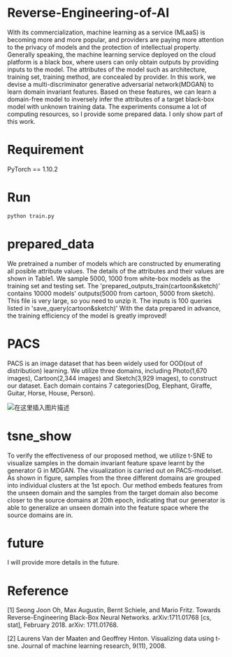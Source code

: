# Reverse-Engineering-of-AI
With its commercialization, machine learning as a service (MLaaS) is becoming more and more popular, and providers are paying more attention to the privacy of models and the protection of intellectual property. Generally speaking, the machine learning service deployed on the cloud platform is a black box, where users can only obtain outputs by providing inputs to the model. The attributes of the model such as architecture, training set, training method, are concealed by provider. In this work, we devise a multi-discriminator generative adversarial network(MDGAN) to learn domain invariant features. Based on these features, we can learn a domain-free model to inversely infer the attributes of a target black-box model with unknown training data. The experiments consume a lot of computing resources, so I provide some prepared data. I only show part of this work.

# Requirement
PyTorch == 1.10.2

# Run
```python
python train.py
```

# prepared_data
We pretrained a number of models which are constructed by enumerating all posible attribute values. The details of the attributes and their values are shown in Table1. We sample 5000, 1000 from white-box models as the training set and testing set. 
The 'prepared_outputs_train(cartoon&sketch)' contains 10000 models' outputs(5000 from cartoon, 5000 from sketch). This file is very large, so you need to unzip it.
The inputs is 100 queries listed in 'save_query(cartoon&sketch)'
With the data prepared in advance, the training efficiency of the model is greatly improved!

# PACS
PACS is an image dataset that has been widely used for OOD(out of distribution) learning. We utilize three domains, including Photo(1,670 images), Cartoon(2,344 images) and Sketch(3,929 images), to construct our dataset. Each domain contains 7 categories(Dog, Elephant, Giraffe, Guitar, Horse, House, Person).


![在这里插入图片描述](https://img-blog.csdnimg.cn/09d6adbbc16e4aaeadd44b30525cfe4c.jpeg#pic_center)

# tsne_show
To verify the effectiveness of our proposed method, we utilize t-SNE to visualize samples in the domain invariant feature spave learnt by the generator G in MDGAN. The visualization is carried out on PACS-modelset. As shown in figure, samples from the three different domains are grouped into individual clusters at the 1st epoch. Our method embeds features from the unseen domain and the samples from the target domain also become closer to the source domains at 20th epoch, indicating that our generator is able to generalize an unseen domain into the feature space where the source domains are in.

# future
I will provide more details in the future.

# Reference
[1] Seong Joon Oh, Max Augustin, Bernt Schiele, and Mario Fritz. Towards Reverse-Engineering Black-Box Neural Networks. arXiv:1711.01768 [cs, stat], February 2018. arXiv: 1711.01768.

[2] Laurens Van der Maaten and Geoffrey Hinton. Visualizing data using t-sne. Journal of machine learning research, 9(11), 2008.
